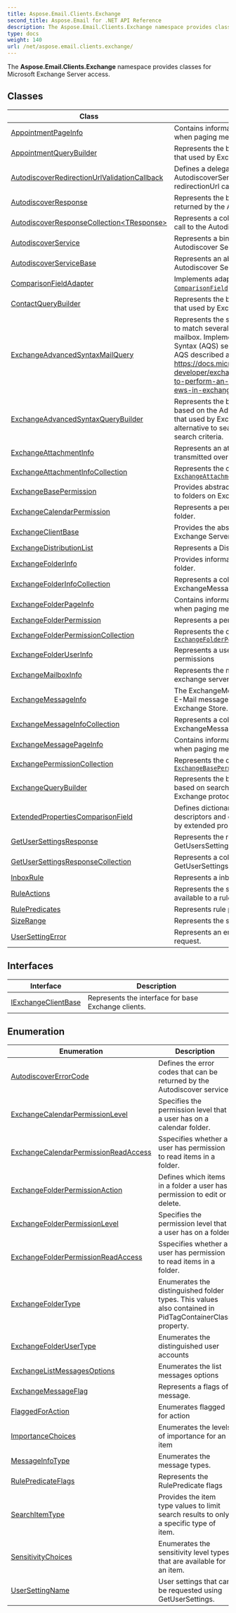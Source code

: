 ```yaml
---
title: Aspose.Email.Clients.Exchange
second_title: Aspose.Email for .NET API Reference
description: The Aspose.Email.Clients.Exchange namespace provides classes for Microsoft Exchange Server access
type: docs
weight: 140
url: /net/aspose.email.clients.exchange/
---
```

The **Aspose.Email.Clients.Exchange** namespace provides classes for Microsoft Exchange Server access.

## Classes

| Class | Description |
| --- | --- |
| [AppointmentPageInfo](./appointmentpageinfo/) | Contains information about retrieved page when paging methods are used. |
| [AppointmentQueryBuilder](./appointmentquerybuilder/) | Represents the builder of search expression that used by Exchange protocol. |
| [AutodiscoverRedirectionUrlValidationCallback](./autodiscoverredirectionurlvalidationcallback/) | Defines a delegate that is used by the AutodiscoverService to ask whether a redirectionUrl can be used. |
| [AutodiscoverResponse](./autodiscoverresponse/) | Represents the base class for all responses returned by the Autodiscover service. |
| [AutodiscoverResponseCollection&lt;TResponse&gt;](./autodiscoverresponsecollection-1/) | Represents a collection of responses to a call to the Autodiscover service. |
| [AutodiscoverService](./autodiscoverservice/) | Represents a binding to the Exchange Autodiscover Service. |
| [AutodiscoverServiceBase](./autodiscoverservicebase/) | Represents an abstract binding to an Autodiscover Service. |
| [ComparisonFieldAdapter](./comparisonfieldadapter/) | Implements adapter for using [`ComparisonField`](../aspose.email.tools.search/comparisonfield/) according to their type |
| [ContactQueryBuilder](./contactquerybuilder/) | Represents the builder of search expression that used by Exchange protocol. |
| [ExchangeAdvancedSyntaxMailQuery](./exchangeadvancedsyntaxmailquery/) | Represents the search criteria, that are used to match several message properties in the mailbox. Implements an Advanced Query Syntax (AQS) search that is used by EWS. AQS described at https://docs.microsoft.com/exchange/client-developer/exchange-web-services/how-to-perform-an-aqs-search-by-using-ews-in-exchange. |
| [ExchangeAdvancedSyntaxQueryBuilder](./exchangeadvancedsyntaxquerybuilder/) | Represents the builder of search expression based on the Advanced Query Syntax (AQS) that used by Exchange protocol. AQS is an alternative to search filters for expressing search criteria. |
| [ExchangeAttachmentInfo](./exchangeattachmentinfo/) | Represents an attachment information transmitted over exchange protocols |
| [ExchangeAttachmentInfoCollection](./exchangeattachmentinfocollection/) | Represents the collection of [`ExchangeAttachmentInfo`](../aspose.email.clients.exchange/exchangeattachmentinfo/) |
| [ExchangeBasePermission](./exchangebasepermission/) | Provides abstract base class for permissions to folders on Exchange Server. |
| [ExchangeCalendarPermission](./exchangecalendarpermission/) | Represents a permission on a calendar folder. |
| [ExchangeClientBase](./exchangeclientbase/) | Provides the abstract base class to MS Exchange Server access. |
| [ExchangeDistributionList](./exchangedistributionlist/) | Represents a Distribution List properties |
| [ExchangeFolderInfo](./exchangefolderinfo/) | Provides information about an MS Exchange folder. |
| [ExchangeFolderInfoCollection](./exchangefolderinfocollection/) | Represents a collection of ExchangeMessageInfo objects. |
| [ExchangeFolderPageInfo](./exchangefolderpageinfo/) | Contains information about retrieved page when paging methods are used. |
| [ExchangeFolderPermission](./exchangefolderpermission/) | Represents a permission on a folder. |
| [ExchangeFolderPermissionCollection](./exchangefolderpermissioncollection/) | Represents the collection of [`ExchangeFolderPermission`](../aspose.email.clients.exchange/exchangefolderpermission/) |
| [ExchangeFolderUserInfo](./exchangefolderuserinfo/) | Represents a user who has folder access permissions |
| [ExchangeMailboxInfo](./exchangemailboxinfo/) | Represents the mail box information of an exchange server. |
| [ExchangeMessageInfo](./exchangemessageinfo/) | The ExchangeMessageInfo represents the E-Mail message info fetched from the Exchange Store. |
| [ExchangeMessageInfoCollection](./exchangemessageinfocollection/) | Represents a collection of ExchangeMessageInfo objects. |
| [ExchangeMessagePageInfo](./exchangemessagepageinfo/) | Contains information about retrieved page when paging methods are used. |
| [ExchangePermissionCollection](./exchangepermissioncollection/) | Represents the collection of [`ExchangeBasePermission`](../aspose.email.clients.exchange/exchangebasepermission/) |
| [ExchangeQueryBuilder](./exchangequerybuilder/) | Represents the builder of search expression based on search filters that used by Exchange protocol. |
| [ExtendedPropertiesComparisonField](./extendedpropertiescomparisonfield/) | Defines dictionary with pairs of property descriptors and comparison field to search by extended properties |
| [GetUserSettingsResponse](./getusersettingsresponse/) | Represents the response to a GetUsersSettings call for an individual user. |
| [GetUserSettingsResponseCollection](./getusersettingsresponsecollection/) | Represents a collection of responses to GetUserSettings |
| [InboxRule](./inboxrule/) | Represents a inbox rule |
| [RuleActions](./ruleactions/) | Represents the set of actions that are available to a rule. |
| [RulePredicates](./rulepredicates/) | Represents rule predicate |
| [SizeRange](./sizerange/) | Represents the size range |
| [UserSettingError](./usersettingerror/) | Represents an error from a GetUserSettings request. |
## Interfaces

| Interface | Description |
| --- | --- |
| [IExchangeClientBase](./iexchangeclientbase/) | Represents the interface for base Exchange clients. |
## Enumeration

| Enumeration | Description |
| --- | --- |
| [AutodiscoverErrorCode](./autodiscovererrorcode/) | Defines the error codes that can be returned by the Autodiscover service. |
| [ExchangeCalendarPermissionLevel](./exchangecalendarpermissionlevel/) | Specifies the permission level that a user has on a calendar folder. |
| [ExchangeCalendarPermissionReadAccess](./exchangecalendarpermissionreadaccess/) | Sspecifies whether a user has permission to read items in a folder. |
| [ExchangeFolderPermissionAction](./exchangefolderpermissionaction/) | Defines which items in a folder a user has permission to edit or delete. |
| [ExchangeFolderPermissionLevel](./exchangefolderpermissionlevel/) | Specifies the permission level that a user has on a folder. |
| [ExchangeFolderPermissionReadAccess](./exchangefolderpermissionreadaccess/) | Sspecifies whether a user has permission to read items in a folder. |
| [ExchangeFolderType](./exchangefoldertype/) | Enumerates the distinguished folder types. This values also contained in PidTagContainerClass property. |
| [ExchangeFolderUserType](./exchangefolderusertype/) | Enumerates the distinguished user accounts |
| [ExchangeListMessagesOptions](./exchangelistmessagesoptions/) | Enumerates the list messages options |
| [ExchangeMessageFlag](./exchangemessageflag/) | Represents a flags of message. |
| [FlaggedForAction](./flaggedforaction/) | Enumerates flagged for action |
| [ImportanceChoices](./importancechoices/) | Enumerates the levels of importance for an item |
| [MessageInfoType](./messageinfotype/) | Enumerates the message types. |
| [RulePredicateFlags](./rulepredicateflags/) | Represents the RulePredicate flags |
| [SearchItemType](./searchitemtype/) | Provides the item type values to limit search results to only a specific type of item. |
| [SensitivityChoices](./sensitivitychoices/) | Enumerates the sensitivity level types that are available for an item. |
| [UserSettingName](./usersettingname/) | User settings that can be requested using GetUserSettings. |


